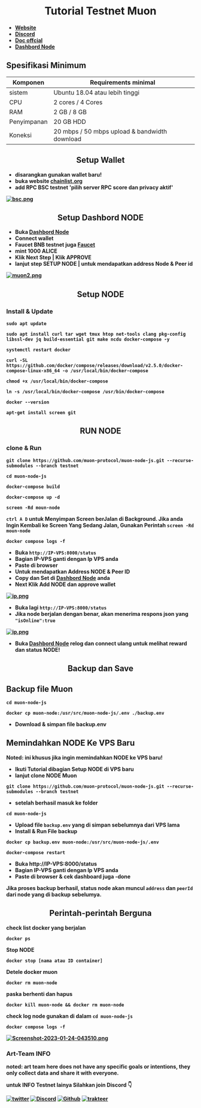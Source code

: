 <h1 align="center"><strong>Tutorial Testnet Muon<strong></h1>

- [Website](https://muon.net/)
- [Discord](https://discord.gg/Q6Q5auhb49)
- [Doc offcial](https://docs.muon.net/muon-network/muon-nodes/joining-the-testnet-alice)
- [Dashbord Node](https://alice.muon.net/)

## Spesifikasi Minimum

| Komponen    | Requirements minimal                          |
| ----------- | --------------------------------------------- |
| sistem      | Ubuntu 18.04 atau lebih tinggi                |
| CPU         | 2 cores / 4 Cores                             |
| RAM         | 2 GB / 8 GB                                   |
| Penyimpanan | 20 GB HDD                                     |
| Koneksi     | 20 mbps / 50 mbps upload & bandwidth download |

<h2 align="center"><strong>Setup Wallet</strong></h2>

- disarangkan gunakan wallet baru!
- buka website [chainlist.org](https://chainlist.org/)
- add RPC BSC testnet 'pilih server RPC score dan privacy **aktif**'

[![bsc.png](https://i.postimg.cc/bJwMyBNT/bsc.png)](https://postimg.cc/jWBvvvfw)

<h2 align="center"><strong>Setup Dashbord NODE</strong></h2>

- Buka [Dashbord Node](https://alice.muon.net/)
- Connect wallet
- Faucet BNB testnet juga [Faucet](https://testnet.bnbchain.org/faucet-smart)
- mint 1000 ALICE
- Klik **Next Step** | Klik **APPROVE**
- lanjut step SETUP NODE | untuk mendapatkan address Node & Peer id

[![muon2.png](https://i.postimg.cc/DyVxd21h/muon2.png)](https://postimg.cc/23wdCNH9)

<h2 align="center"><strong>Setup NODE</strong></h2>

### Install & Update

```
sudo apt update
```

```
sudo apt install curl tar wget tmux htop net-tools clang pkg-config libssl-dev jq build-essential git make ncdu docker-compose -y
```

```
systemctl restart docker
```

```
curl -SL https://github.com/docker/compose/releases/download/v2.5.0/docker-compose-linux-x86_64 -o /usr/local/bin/docker-compose
```

```
chmod +x /usr/local/bin/docker-compose
```

```
ln -s /usr/local/bin/docker-compose /usr/bin/docker-compose
```

```
docker --version
```

```
apt-get install screen git
```

<h2 align="center"><strong>RUN NODE</strong></h2>

### clone & Run

```
git clone https://github.com/muon-protocol/muon-node-js.git --recurse-submodules --branch testnet
```

```
cd muon-node-js
```

```
docker-compose build
```

```
docker-compose up -d
```

```
screen -Rd moun-node
```

`ctrl A D` untuk Menyimpan Screen berJalan di Background.
Jika anda Ingin Kembali ke Screen Yang Sedang Jalan, Gunakan Perintah `screen -Rd moun-node`

```
docker compose logs -f
```

- Buka `http://IP-VPS:8000/status`
- Bagian IP-VPS ganti dengan Ip VPS anda
- Paste di browser
- Untuk mendapatkan Address NODE & Peer ID
- Copy dan Set di [Dashbord Node](https://alice.muon.net/) anda
- Next Klik Add NODE dan approve wallet

[![ip.png](https://i.postimg.cc/nrwT6DLS/ip.png)](https://postimg.cc/RJKctqKw)

- Buka lagi `http://IP-VPS:8000/status`
- Jika node berjalan dengan benar, akan menerima respons json yang `"isOnline":true`

[![ip.png](https://i.postimg.cc/6qbqndW0/ip.png)](https://postimg.cc/fSXMhS0t)

- Buka [Dashbord Node](https://alice.muon.net/) relog dan connect ulang untuk melihat reward dan status NODE!

<h2 align="center"><strong>Backup dan Save</strong></h2>

## Backup file Muon

```
cd muon-node-js
```

```
docker cp muon-node:/usr/src/muon-node-js/.env ./backup.env
```

- Download & simpan file backup.env

## Memindahkan NODE Ke VPS Baru
Noted: ini khusus jika ingin memindahkan NODE ke VPS baru!

- Ikuti Tutorial dibagian **Setup NODE** di VPS baru
- lanjut clone NODE Muon

```
git clone https://github.com/muon-protocol/muon-node-js.git --recurse-submodules --branch testnet
```

- setelah berhasil masuk ke folder

```
cd muon-node-js
```

- Upload file `backup.env` yang di simpan sebelumnya dari VPS lama
- Install & Run File backup

```
docker cp backup.env muon-node:/usr/src/muon-node-js/.env
```

```
docker-compose restart
```

- Buka http://IP-VPS:8000/status
- Bagian IP-VPS ganti dengan Ip VPS anda
- Paste di browser & cek dashboard juga
-done

Jika proses backup berhasil, status node akan muncul `address` dan `peerId` dari node yang di backup sebelumya.

<h2 align="center"><strong>Perintah-perintah Berguna</strong></h2>

check list docker yang berjalan

```
docker ps
```

Stop NODE

```
docker stop [nama atau ID container]
```

Detele docker muon

```
docker rm muon-node
```

paska berhenti dan hapus

```
docker kill muon-node && docker rm muon-node
```

check log node gunakan di dalam `cd muon-node-js`

```
docker compose logs -f
```

[![Screenshot-2023-01-24-043510.png](https://i.postimg.cc/7L0dLYc6/Screenshot-2023-01-24-043510.png)](https://postimg.cc/94XJ8Vc5)

### Art-Team INFO

noted: **art team** here does not have any specific goals or intentions, they only collect data and share it with everyone.

untuk INFO Testnet lainya Silahkan join Discord 👇

[![twitter](https://img.shields.io/badge/twitter-1DA1F2?style=for-the-badge&logo=twitter&logoColor=white)](https://twitter.com/ArtSy5team)
[![Discord](https://img.shields.io/badge/discord-7289d9?style=for-the-badge&logo=discord&logoColor=white)](https://discord.gg/EAKEdZU6c8)
[![Github](https://img.shields.io/badge/GitHub-171515?style=for-the-badge&logo=GitHub&logoColor=white)](https://github.com/Art-Sy5team)
[![trakteer](https://img.shields.io/badge/trakteer.id-e31e1e?style=for-the-badge&logo=ko-fi&logoColor=white)](https://trakteer.id/Art-Sy5team/tip)

